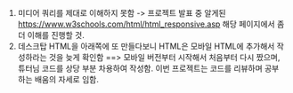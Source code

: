 1. 미디어 쿼리를 제대로 이해하지 못함 -> 프로젝트 발표 중 알게된 https://www.w3schools.com/html/html_responsive.asp 해당 페이지에서 좀 더 이해를 진행할 것.
2. 데스크탑 HTML을 아래쪽에 또 만들다보니 HTML은 모바일 HTML에 추가해서 작성하라는 것을 늦게 확인함
==> 모바일 버전부터 시작해서 처음부터 다시 짰으며, 튜터님 코드를 상당 부분 차용하여 작성함. 이번 프로젝트는 코드를 리뷰하며 공부하는 배움의 자세로 임함.

